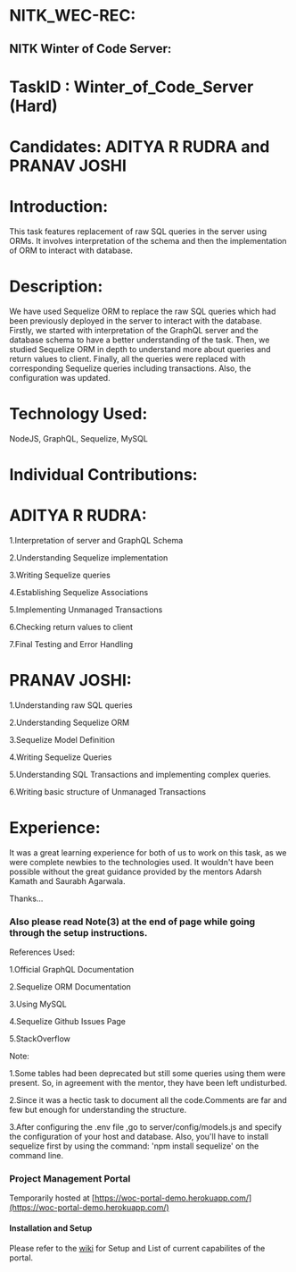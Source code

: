# NITK_WEC-REC:

## NITK Winter of Code Server:

# TaskID : Winter_of_Code_Server (Hard)

# Candidates: ADITYA R RUDRA and PRANAV JOSHI

# Introduction:

This task features replacement of raw SQL queries in the server using ORMs.
It involves interpretation of the schema and then the implementation of ORM to interact with database.

# Description:

We have used Sequelize ORM to replace the raw SQL queries which had been previously deployed in the server to interact with the database.  
Firstly, we started with interpretation of the GraphQL server and the database schema to have a better understanding of the task. Then, we studied Sequelize ORM in depth to understand more about queries and return values to client.
Finally, all the queries were replaced with corresponding Sequelize queries including transactions. Also, the configuration was updated.

# Technology Used: 
  NodeJS, GraphQL, Sequelize, MySQL

# Individual Contributions:

 # ADITYA R RUDRA:

 1.Interpretation of server and GraphQL Schema
 
 2.Understanding Sequelize implementation
 
 3.Writing Sequelize queries
 
 4.Establishing Sequelize Associations
 
 5.Implementing Unmanaged Transactions
 
 6.Checking return values to client
 
 7.Final Testing and Error Handling
 

 # PRANAV JOSHI:

 1.Understanding raw SQL queries
 
 2.Understanding Sequelize ORM
 
 3.Sequelize Model Definition
 
 4.Writing Sequelize Queries
 
 5.Understanding SQL Transactions and implementing complex queries.
 
 6.Writing basic structure of Unmanaged Transactions
 

# Experience:
It was a great learning experience for both of us to work on this task, as we were complete newbies to the technologies used. It wouldn't have been possible without the great guidance provided by the mentors Adarsh Kamath and Saurabh Agarwala.

Thanks...

### Also please read Note(3) at the end of page while going through the setup instructions.   

 References Used:
 
 1.Official GraphQL Documentation
 
 2.Sequelize ORM Documentation
 
 3.Using MySQL 
 
 4.Sequelize Github Issues Page
 
 5.StackOverflow


 Note:
 
 1.Some tables had been deprecated but still some queries using them were present. So, in agreement with the mentor, they have been left undisturbed.
 
 2.Since it was a hectic task to document all the code.Comments are far and few but enough for understanding the structure.
 
 3.After configuring the .env file ,go to server/config/models.js and specify the configuration of your host and database.
  Also, you'll have to install sequelize first by using the command:
  'npm install sequelize' on the command line.


### Project Management Portal

Temporarily hosted at [https://woc-portal-demo.herokuapp.com/](https://woc-portal-demo.herokuapp.com/)

#### Installation and Setup

Please refer to the [wiki](https://github.com/woc-nitk/Project-Management-Portal/wiki) for Setup and List of current capabilites of the portal.


